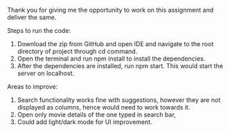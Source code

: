 Thank you for giving me the opportunity to work on this assignment and deliver the same.

Steps to run the code:
1. Download the zip from GitHub and open IDE and navigate to the root directory of project through cd command.
2. Open the terminal and run npm install to install the dependencies.
3. After the dependencies are installed, run npm start. This would start the server on localhost.


Areas to improve:
1. Search functionality works fine with suggestions, however they are not displayed as columns, hence would need to work towards it.
2. Open only movie details of the one typed in search bar,
3. Could add light/dark mode for UI improvement.
